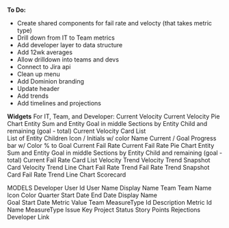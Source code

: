 **To Do:**
- Create shared components for fail rate and velocty (that takes metric type)
- Drill down from IT to Team metrics
- Add developer layer to data structure
- Add 12wk averages
- Allow drilldown into teams and devs
- Connect to Jira api
- Clean up menu
- Add Dominion branding
- Update header
- Add trends
- Add timelines and projections


**Widgets**
For IT, Team, and Developer:
    Current Velocity
        Current Velocity Pie Chart
            Entity Sum and Entity Goal in middle
            Sections by Entity Child and remaining (goal - total)
        Current Velocity Card List    
            List of Entity Children
                Icon / Initials w/ color
                Name
                Current / Goal
                Progress bar w/ Color
                % to Goal
    Current Fail Rate
        Current Fail Rate Pie Chart
            Entity Sum and Entity Goal in middle
            Sections by Entity Child and remaining (goal - total)
        Current Fail Rate Card List
    Velocity Trend
        Velocity Trend Snapshot Card
        Velocity Trend Line Chart
    Fail Rate Trend
        Fail Rate Trend Snapshot Card
        Fail Rate Trend Line Chart
    Scorecard

MODELS
Developer
    User Id
    User Name
    Display Name
    Team
Team
    Name
    Icon
    Color
Quarter
    Start Date
    End Date
    Display Name    
Goal
    Start Date
    Metric
    Value
    Team
MeasureType
    Id
    Description
Metric
    Id
    Name
    MeasureType
Issue
    Key
    Project
    Status
    Story Points
    Rejections
    Developer
    Link



